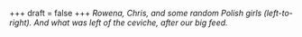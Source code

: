 
+++
draft = false
+++
_Rowena, Chris, and some random Polish girls (left-to-right). And what was left of the ceviche, after our big feed._
